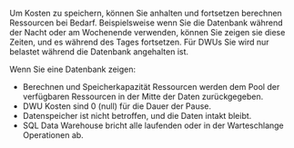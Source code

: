 
<!--
includes/sql-data-warehouse-include-pause-description.md

Latest Freshness check:  2016-04-22 , barbkess.

As of circa 2016-04-22, the following topics might include this include:
articles/sql-data-warehouse/sql-data-warehouse-manage-scale-out-tasks.md
articles/sql-data-warehouse/sql-data-warehouse-manage-scale-out-tasks-powershell.md
articles/sql-data-warehouse/sql-data-warehouse-manage-scale-out-tasks-rest-api.md

-->
Um Kosten zu speichern, können Sie anhalten und fortsetzen berechnen Ressourcen bei Bedarf. Beispielsweise wenn Sie die Datenbank während der Nacht oder am Wochenende verwenden, können Sie zeigen sie diese Zeiten, und es während des Tages fortsetzen. Für DWUs Sie wird nur belastet während die Datenbank angehalten ist.

Wenn Sie eine Datenbank zeigen:

- Berechnen und Speicherkapazität Ressourcen werden dem Pool der verfügbaren Ressourcen in der Mitte der Daten zurückgegeben.
- DWU Kosten sind 0 (null) für die Dauer der Pause.
- Datenspeicher ist nicht betroffen, und die Daten intakt bleibt. 
- SQL Data Warehouse bricht alle laufenden oder in der Warteschlange Operationen ab.